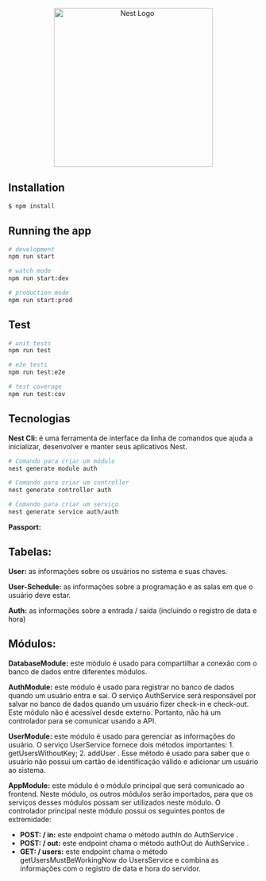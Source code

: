 <p align="center">
  <a href="http://nestjs.com/" target="blank"><img src="https://nestjs.com/img/logo_text.svg" width="320" alt="Nest Logo" /></a>
</p>

## Installation

```bash
$ npm install
```

## Running the app

```bash
# development
npm run start

# watch mode
npm run start:dev

# production mode
npm run start:prod
```

## Test

```bash
# unit tests
npm run test

# e2e tests
npm run test:e2e

# test coverage
npm run test:cov
```

## Tecnologias

<b>Nest Cli:</b> é uma ferramenta de interface da linha de comandos que ajuda a inicializar, desenvolver e manter seus aplicativos Nest. 

```bash
# Comando para criar um módulo
nest generate module auth

# Comando para criar um controller
nest generate controller auth

# Comando para criar um serviço
nest generate service auth/auth
```

<b>Passport:</b> 

## Tabelas:

<b>User:</b> as informações sobre os usuários no sistema e suas chaves.

<b>User-Schedule:</b> as informações sobre a programação e as salas em que o usuário deve estar.

<b>Auth:</b> as informações sobre a entrada / saída (incluindo o registro de data e hora)

## Módulos:

<b>DatabaseModule:</b> este módulo é usado para compartilhar a conexão com o banco de dados entre diferentes módulos.

<b>AuthModule:</b> este módulo é usado para registrar no banco de dados quando um usuário entra e sai. O serviço AuthService 
será responsável por salvar no banco de dados quando um usuário fizer check-in e check-out. Este módulo não é acessível 
desde externo. Portanto, não há um controlador para se comunicar usando a API.
				
<b>UserModule:</b> este módulo é usado para gerenciar as informações do usuário. O serviço UserService fornece dois métodos 
importantes: 1. getUsersWithoutKey; 2. addUser . Esse método é usado para saber que o usuário não possui um cartão de 
identificação válido e adicionar um usuário ao sistema.

<b>AppModule:</b> este módulo é o módulo principal que será comunicado ao frontend. Neste módulo, os outros módulos serão 
importados, para que os serviços desses módulos possam ser utilizados neste módulo. O controlador principal neste módulo 
possui os seguintes pontos de extremidade:
					
* <b>POST: / in:</b> este endpoint chama o método authIn do AuthService .
* <b>POST: / out:</b> este endpoint chama o método authOut do AuthService .
* <b>GET: / users:</b> este endpoint chama o método getUsersMustBeWorkingNow do UsersService e combina 
	as informações com o registro de data e hora do servidor.
